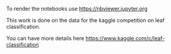 To render the notebooks use https://nbviewer.jupyter.org

This work is done on the data for the kaggle competition on leaf classification.

You can have more details here https://www.kaggle.com/c/leaf-classification
